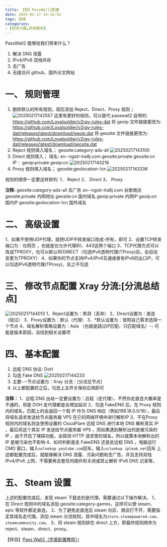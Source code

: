 ```yaml
---
title: 【转】PassWall2配置
date: 2025-02-17 14:16:54
tags: 网络
categories:
- [技术兴趣,网络服务]
---
```

PassWall2 能够给我们带来什么？
1. 解决 DNS 泄露
2. IPv4/IPv6 双栈共存
3. 去广告
4. 无缝访问 github、国外论文网站
<!--more-->

# 一、 规则管理
1. 删除默认的所有规则，探后添加 Reject、Direct、Proxy 规则；
![20250217142557](https://raw.githubusercontent.com/shenguosai/MyPic/img/img/20250217142557.png)
这里有更好的规则，可以替代 passwall2 自带的:
https://github.com/Loyalsoldier/v2ray-rules-dat
将 geoip 文件链接更改为:
https://github.com/Loyalsoldier/v2ray-rules-dat/releases/latest/download/geoip.dat
将 geosite 文件链接更改为:
https://github.com/Loyalsoldier/v2ray-rules-dat/releases/latest/download/geosite.dat
2. Reject 规则填入域名；
geosite:category-ads-all
![20250217143100](https://raw.githubusercontent.com/shenguosai/MyPic/img/img/20250217143100.png)
3. Direct 规则填入；
域名:
xn--ngstr-lra8j.com
geosite:private
geosite:cn
IP：
geoip:private
geoip:cn
![20250217143216](https://raw.githubusercontent.com/shenguosai/MyPic/img/img/20250217143216.png)
4. Proxy 规则填入域名；
geosite:geolocation-!cn
![20250217143336](https://raw.githubusercontent.com/shenguosai/MyPic/img/img/20250217143336.png)

规则的顺序一定要这样排列:
1、 Reject
2、 Direct
3、 Proxy

**注释:**
geosite:category-ads-all 去广告
xn--ngstr-lra8j.com 谷歌商店
geosite:private 内网地址
geosite:cn 国内域名
geoip:private 内网IP
geoip:cn 国内IP
geosite:geolocation-!cn 国外域名
# 二、 高级设置
1、如果不使用UDP代理，就把UDP不转发端口改成-所有，即可
2、设置TCP转发端口为：仅网页 ，也就是仅允许代理80、443这两个端口
3、TCP代理方式可以改成TPROXY，也可以默认REDIRECT（勾选IPv6透明代理(TProxy)后，会自动变更为TPROXY）
4、如果你的节点支持IPv4/IPv6互通或者有IPv6的出口IP，可以勾选IPv6透明代理(TProxy)，反之不勾选
# 三、 修改节点配置 Xray 分流:[分流总结点]
![20250217144013](https://raw.githubusercontent.com/shenguosai/MyPic/img/img/20250217144013.png)
1、Reject设置为：黑洞（丢弃）
2、Direct设置为：直连（绕过）
3、Proxy设置为：默认（代理）
3、*默认设置为：按照自己需求选择一个节点
4、域名解析策略设置为：AsIs （也就是跳过IP匹配、只匹配域名）-- 可能是版本原因，没找到相关设置项
# 四、 基本配置
1. 远程 DNS 协议: DoH
2. 勾选 Fake DNS
![20250217144233](https://raw.githubusercontent.com/shenguosai/MyPic/img/img/20250217144233.png)
1. 主要---节点设置为：Xray 分流：[分流总节点]
2. 以上都配置好之后，勾选上主开关保存应用即可

**注释：**
1、远程 DNS 出站一定要设置为：远程（走代理），不然你走直连大概率是不通的，但是 DOH 走代理都是会增加延迟
2、勾选 FakeDNS 后，在 Proxy 规则内的域名，匹配上的会返回一个假 IP 作为 DNS 响应（例如198.18.0.0/16），最后将域名请求发送给节点服务器 VPS 在它的网络环境中进行解析IP
3、不在Proxy规则内的域名则会使用设置的 CloudFlare 远程 DNS 进行本地 DNS 解析真实 IP ，最后将这个真实 IP 发送给节点服务器 VPS ，而如果遇到解析出的是被污染的 IP ，由于开启了嗅探功能，会探测 HTTP 请求里的域名，所以就算本地解析出的 IP 是被污染也不影响
4、如何判断是走 FakeDNS 还是走远程 DNS ，电脑运行 CMD 窗口，输入```nslookup youtube.com```回车，输入```nslookup ipleak.net```回车
上述都配置完成后，就能够解决 DNS 泄露、污染问题和去广告，并且支持双栈 IPv4/IPv6 上网，不需要再去套任何插件和关闭或禁止解析 IPv6 DNS 记录等。
# 五、 Steam 设置
上述的配置完成后，发现 steam 下载走的是代理，需要通过以下操作解决。
1、在 Direct 规则中的域名添加 geosite:category-games，这样可以使 steam、epic 等软件都走直连。
2、为了避免走直连后 steam 社区、商店打不开，需要指定其域名走代理。添加 steam 分流规则，其中域名为```store.steampowered.com```、```steamcommunity.com```。
3、将 steam 规则排在 direct 上方，即最终规则顺序为 reject、steam、direct、proxy。

【转自】[Pass Wall2（完美配置教程）)](https://nanodesu.net/archives/36/)
